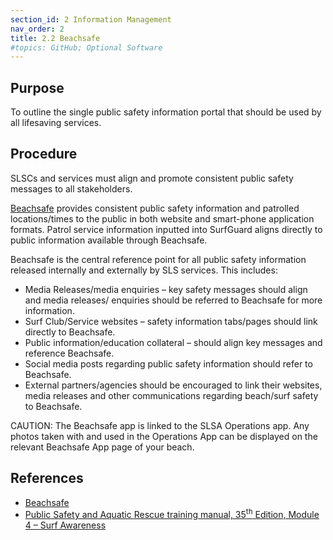 ```yaml
---
section_id: 2 Information Management
nav_order: 2
title: 2.2 Beachsafe
#topics: GitHub; Optional Software
---
```


## Purpose

To outline the single public safety information portal that should be used by all lifesaving services.

## Procedure

SLSCs and services must align and promote consistent public safety messages to all stakeholders.

[Beachsafe](http://www.beachsafe.org.au/) provides consistent public safety information and patrolled locations/times to the public in both website and smart-phone application formats. Patrol service information inputted into SurfGuard aligns directly to public information available through Beachsafe.

Beachsafe is the central reference point for all public safety information released internally and externally by SLS services. This includes:

- Media Releases/media enquiries – key safety messages should align and media releases/ enquiries should be referred to Beachsafe for more information.
- Surf Club/Service websites – safety information tabs/pages should link directly to Beachsafe.
- Public information/education collateral – should align key messages and reference Beachsafe.
- Social media posts regarding public safety information should refer to Beachsafe.
- External partners/agencies should be encouraged to link their websites, media releases and other communications regarding beach/surf safety to Beachsafe.

CAUTION: The Beachsafe app is linked to the SLSA Operations app. Any photos taken with and used in the Operations App can be displayed on the relevant Beachsafe App page of your beach.

## References

- [Beachsafe](https://beachsafe.org.au/)
- [Public Safety and Aquatic Rescue training manual, 35<sup>th</sup> Edition, Module 4 – Surf Awareness](https://members.sls.com.au/members/document_library/1/media/8571)